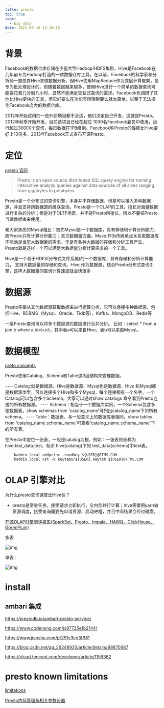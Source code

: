 ```yaml
---
title: presto
toc: true
tags:
  - big data
date: 2021-05-10 11:10:15
---
```



# 背景

Facebook的数据仓库存储在少量大型Hadoop/HDFS集群。Hive是Facebook在几年前专为Hadoop打造的一款数据仓库工具。在以前，Facebook的科学家和分析师一直依靠Hive来做数据分析。但Hive使用MapReduce作为底层计算框架，是专为批处理设计的。但随着数据越来越多，使用Hive进行一个简单的数据查询可能要花费几分到几小时，显然不能满足交互式查询的需求。Facebook也调研了其他比Hive更快的工具，但它们要么在功能有所限制要么就太简单，以至于无法操作Facebook庞大的数据仓库。

2012年开始试用的一些外部项目都不合适，他们决定自己开发，这就是Presto。2012年秋季开始开发，目前该项目已经在超过 1000名Facebook雇员中使用，运行超过30000个查询，每日数据在1PB级别。Facebook称Presto的性能比Hive要好上10倍多。2013年Facebook正式宣布开源Presto。

# 定位

[presto 官网](https://prestodb.io/)

> Presto is an open source distributed SQL query engine for running interactive analytic queries against data sources of all sizes ranging from gigabytes to petabytes.

Presto是一个分布式的查询引擎，本身并不存储数据，但是可以接入多种数据源，并且支持跨数据源的级联查询。Presto是一个OLAP的工具，擅长对海量数据进行复杂的分析；但是对于OLTP场景，并不是Presto所擅长，所以不要把Presto当做数据库来使用。

和大家熟悉的Mysql相比：首先Mysql是一个数据库，具有存储和计算分析能力，而Presto只有计算分析能力；其次数据量方面，Mysql作为传统单点关系型数据库不能满足当前大数据量的需求，于是有各种大数据的存储和分析工具产生，Presto就是这样一个可以满足大数据量分析计算需求的一个工具。

Hive是一个基于HDFS(分布式文件系统)的一个数据库，具有存储和分析计算能力， 支持大数据量的存储和查询。Hive 作为数据源，结合Presto分布式查询引擎，这样大数据量的查询计算速度就会快很多

# 数据源

Presto需要从其他数据源获取数据来进行运算分析，它可以连接多种数据源，包括Hive、RDBMS（Mysql、Oracle、Tidb等）、Kafka、MongoDB、Redis等

一条Presto查询可以将多个数据源的数据进行合并分析。
比如：select * from a join b where a.id=b.id;，其中表a可以来自Hive，表b可以来自Mysql。

# 数据模型

[preto concepts](https://prestodb.io/docs/current/overview/concepts.html)

Presto使用Catalog、Schema和Table这3层结构来管理数据。

---- Catalog:就是数据源。Hive是数据源，Mysql也是数据源，Hive 和Mysql都是数据源类型，可以连接多个Hive和多个Mysql，每个连接都有一个名字。一个Catalog可以包含多个Schema，大家可以通过show catalogs 命令看到Presto连接的所有数据源。
---- Schema：相当于一个数据库实例，一个Schema包含多张数据表。show schemas from 'catalog_name'可列出catalog_name下的所有schema。
---- Table：数据表，与一般意义上的数据库表相同。show tables from 'catalog_name.schema_name'可查看'catalog_name.schema_name'下的所有表。

在Presto中定位一张表，一般是catalog为根，例如：一张表的全称为 hive.test_data.test，标识 hive(catalog)下的 test_data(schema)中test表。

        kadmin.local addprinc -randkey ${USER}@FTMS.COM
        kadmin.local xst -k keytabs/${USER}.keytab ${USER}@FTMS.COM

# OLAP 引擎对比

为什么presto查询速度比Hive快？

* presto是常驻任务，接受请求立即执行，全内存并行计算；hive需要用yarn做资源调度，接受查询需要先申请资源，启动进程，并且中间结果会经过磁盘。

[开源OLAP引擎测评报告(SparkSql、Presto、Impala、HAWQ、ClickHouse、GreenPlum)](https://www.cnblogs.com/bonelee/p/12878451.html)

多表

![img](http://geek.analysys.cn/static/upload/dailidong/2018-12-11/08519d86-cd1e-420d-a2cc-80e1b5fef8c1.jpeg)

单表：

![img](http://geek.analysys.cn/static/upload/dailidong/2018-12-11/bf0bd90a-1209-4be7-b3a2-fb28fe29811a.jpeg)

# install

## ambari 集成

https://prestodb.io/ambari-presto-service/

https://www.codenong.com/js87725e1b2144/

https://www.jianshu.com/p/291e3ee3f981

https://blog.csdn.net/qq_29248935/article/details/98870687

https://cloud.tencent.com/developer/article/1158362

# presto known limitations

[limitations](https://docs.treasuredata.com/display/public/PD/Presto+Known+Limitations)

[Presto内存管理与相关参数设置](https://zhuanlan.zhihu.com/p/89381163)
